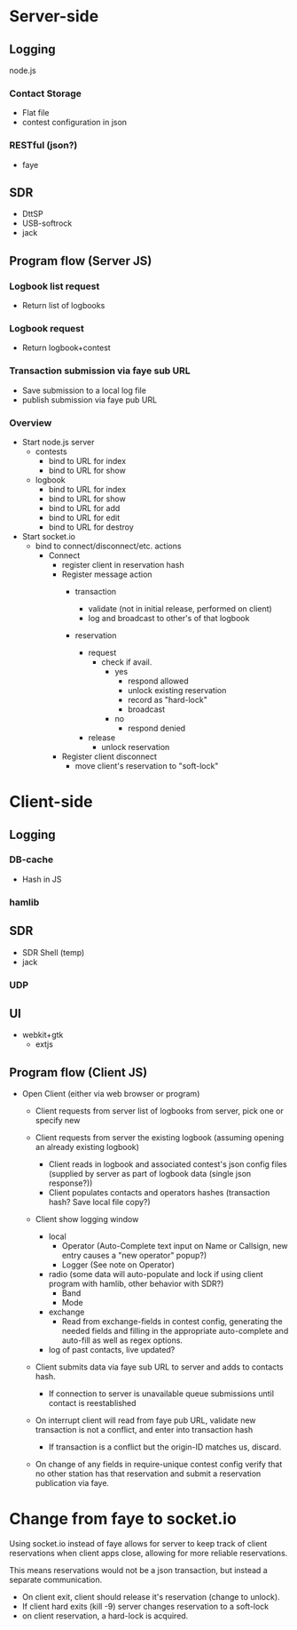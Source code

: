 # Server-side
## Logging
node.js
### Contact Storage
- Flat file
- contest configuration in json

### RESTful (json?)
- faye

## SDR
- DttSP
- USB-softrock
- jack

## Program flow (Server JS)
### Logbook list request
- Return list of logbooks 

### Logbook request
- Return logbook+contest

### Transaction submission via faye sub URL
- Save submission to a local log file
- publish submission via faye pub URL

### Overview
- Start node.js server
	- contests
		- bind to URL for index
		- bind to URL for show
	- logbook
		- bind to URL for index
		- bind to URL for show
		- bind to URL for add
		- bind to URL for edit
		- bind to URL for destroy
- Start socket.io
	- bind to connect/disconnect/etc. actions
		- Connect 
			- register client in reservation hash
			- Register message action
				- transaction
					- validate (not in initial release, performed on client)
					- log and broadcast to other's of that logbook
					
				- reservation
					- request
					    - check if avail.
					    	- yes
					    		- respond allowed
					    		- unlock existing reservation
					    		- record as "hard-lock"
					    		- broadcast
					    	- no
								- respond denied
					- release
						- unlock reservation
			- Register client disconnect
				- move client's reservation to "soft-lock"
				

# Client-side
## Logging
### DB-cache
- Hash in JS

### hamlib
## SDR
- SDR Shell (temp)
- jack

### UDP


## UI
- webkit+gtk
	- extjs
	
	
	
## Program flow (Client JS)
- Open Client (either via web browser or program)
	- Client requests from server list of logbooks from server, pick one or specify new
	- Client requests from server the existing logbook (assuming opening an already existing logbook)
		- Client reads in logbook and associated contest's json config files (supplied by server as part of logbook data (single json response?))
		- Client populates contacts and operators hashes (transaction hash? Save local file copy?)
	- Client show logging window 
		- local
			- Operator (Auto-Complete text input on Name or Callsign, new entry causes a "new operator" popup?)
			- Logger (See note on Operator)
		- radio (some data will auto-populate and lock if using client program with hamlib, other behavior with SDR?)
			- Band
			- Mode
		- exchange
			- Read from exchange-fields in contest config, generating the needed fields and filling in the appropriate auto-complete and auto-fill as well as regex options.
		- log of past contacts, live updated?
	- Client submits data via faye sub URL to server and adds to contacts hash.
		- If connection to server is unavailable queue submissions until contact is reestablished
		
	- On interrupt client will read from faye pub URL, validate new transaction is not a conflict, and enter into transaction hash
		- If transaction is a conflict but the origin-ID matches us, discard.
		
	- On change of any fields in require-unique contest config verify that no other station has that reservation and submit a reservation publication via faye.
	
	
# Change from faye to socket.io
Using socket.io instead of faye allows for server to keep track of client reservations when client apps close, allowing for more reliable reservations.

This means reservations would not be a json transaction, but instead a separate communication.

- On client exit, client should release it's reservation (change to unlock).
- If client hard exits (kill -9) server changes reservation to a soft-lock
- on client reservation, a hard-lock is acquired.
